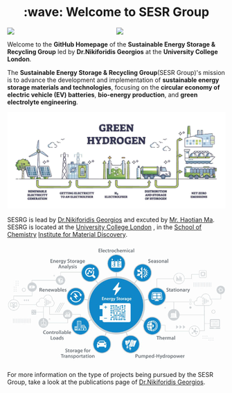 <h1 align="center">:wave: Welcome to SESR Group </h1>


<div style="display: flex; justify-content: space-between; align-items: flex-end;">
  <img src="https://baltictransportjournal.com/assets/files/news/hydrogen-produksjon-ny-eng.gif" width="400" />
  <img src="https://i.imgur.com/JlXPELW.jpg" width="400" /> 
</div>

Welcome to the **GitHub Homepage** of the  **Sustainable Energy Storage & Recycling Group** led by **Dr.Nikiforidis Georgios** at the **University College London**. 


The **Sustainable Energy Storage & Recycling Group**(SESR Group)'s mission is to advance the development and implementation of **sustainable energy storage materials and technologies**, focusing on the **circular economy of electric vehicle (EV) batteries**, **bio-energy production**, and **green electrolyte engineering**.

<!--   GreenHydrogen -->
![My Local Image](./Green-Hydrogen.jpg)

SESRG is lead by [Dr.Nikiforidis Georgios](https://scholar.google.com/citations?user=EufoqsMAAAAJ&hl=en&oi=ao) and excuted by [Mr. Haotian Ma](https://github.com/TSdreamer). SESRG is located at the [University College London](https://www.ucl.ac.uk/) , in the [School of Chemistry](https://www.ucl.ac.uk/chemistry/) [Institute for Material Discovery](https://www.ucl.ac.uk/institute-for-materials-discovery/about).

<!-- GreenEnergy-->
![My Local Image](./energy-storage.png)


For more information on the type of projects being pursued by the SESR Group, take a look at the publications page of [Dr.Nikiforidis Georgios](https://scholar.google.com/citations?user=3D4G2t8AAAAJ&hl=en&oi=ao).
